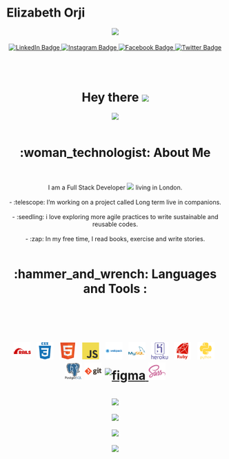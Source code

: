 # Elizabeth Orji
<div id="header" align="center">
 <kbd> <img src='https://media.giphy.com/media/ZSZTGUtpQr0u7cfveB/giphy.gif' width="100"> </kbd>
</div>
<br>
<div id="badges" align="center">
<a href="https://www.linkedin.com/in/elizabeth-orji/">
  <img src="https://img.shields.io/badge/LinkedIn-blue?style=for-the-badge&logo=linkedin&logoColor=white" alt="LinkedIn Badge"/>
</a>
   <a href="https://www.instagram.com/lizzy_orji">
    <img src="https://img.shields.io/badge/Instagram-red?style=for-the-badge&logo=instagram&logoColor=white" alt="Instagram Badge"/>
  </a>
  <a href="https://www.facebook.com/lizzy.orji">
    <img src="https://img.shields.io/badge/Facebook-blue?style=for-the-badge&logo=facebook&logoColor=white" alt="Facebook Badge"/>
  </a>
  <a href="https://twitter.com/Lizzy_Orji">
    <img src="https://img.shields.io/badge/Twitter-blue?style=for-the-badge&logo=twitter&logoColor=white" alt="Twitter Badge"/>
  </a>
</div>
<br>
<div id="views" align="center">
<img src="https://komarev.com/ghpvc/?username=LizzyOrji123&style=flat-square&color=blue" alt=""/>
</div> 
<br>
<div id="views" align="center">
<h1>
  Hey there
  <img src="https://media.giphy.com/media/hvRJCLFzcasrR4ia7z/giphy.gif" width="30px"/>
</h1>
</div> 

<div id="middle" align="center">
 <kbd> <img src='https://media2.giphy.com/media/v1.Y2lkPTc5MGI3NjExYjQ4MDZiZjAzODEwODJhYThlZjNhMmYxNTlkN2VjOTVkYTJkMzcwNCZjdD1n/J3KCHKTEqkZuxAW6OQ/giphy.gif' width="400"> </kbd>
</div>
<div id="about" align="center" >
 <br>
  <strong> <h1> :woman_technologist: About Me</h1> </strong>
  <br>
  <br>
  I am a Full Stack Developer <img src="https://media.giphy.com/media/WUlplcMpOCEmTGBtBW/giphy.gif" width="30"> living in London.
  <br>
  <br>
  - :telescope: I’m working on a project called Long term live in companions.
  <br>
  <br>
  - :seedling: i love exploring more agile practices to write sustainable and reusable codes.
  <br>
  <br>
  - :zap: In my free time, I read books, exercise and write stories.
</div>
<div id="tools" align="center">
  <br>
  <strong> <h1> :hammer_and_wrench: Languages and Tools : <h1/> </strong>
  <br>
  <br>
  <img src="https://github.com/devicons/devicon/blob/master/icons/rails/rails-plain-wordmark.svg" title="RAILS" alt="RAILS" width="40" height="40"/>&nbsp;
  <img src="https://github.com/devicons/devicon/blob/master/icons/css3/css3-plain-wordmark.svg"  title="CSS3" alt="CSS" width="40" height="40"/>&nbsp;
  <img src="https://github.com/devicons/devicon/blob/master/icons/html5/html5-original.svg" title="HTML5" alt="HTML" width="40" height="40"/>&nbsp;
  <img src="https://github.com/devicons/devicon/blob/master/icons/javascript/javascript-original.svg" title="JavaScript" alt="JavaScript" width="40" height="40"/>&nbsp;
  <img src="https://github.com/devicons/devicon/blob/master/icons/webpack/webpack-original-wordmark.svg" title="WEBPACK"  alt="WEBPACK" width="40" height="40"/>&nbsp;
  <img src="https://github.com/devicons/devicon/blob/master/icons/mysql/mysql-original-wordmark.svg" title="MySQL"  alt="MySQL" width="40" height="40"/>&nbsp;
  <img src="https://github.com/devicons/devicon/blob/master/icons/heroku/heroku-original-wordmark.svg" title="HEROKU"  alt="HEROKU" width="40" height="40"/>&nbsp;
  <img src="https://github.com/devicons/devicon/blob/master/icons/ruby/ruby-plain-wordmark.svg" title="RUBY" alt="RUBY" width="40" height="40"/>&nbsp;
  <img src="https://github.com/devicons/devicon/blob/master/icons/python/python-plain-wordmark.svg" title="PYTHON" alt="PYTHON" width="40" height="40"/>&nbsp;
  <img src="https://github.com/devicons/devicon/blob/master/icons/postgresql/postgresql-original-wordmark.svg" title="POSTGRESQL" **alt="POSTGRESQL" width="40" height="40"/>
  <img src="https://github.com/devicons/devicon/blob/master/icons/git/git-original-wordmark.svg" title="Git" **alt="Git" width="40" height="40"/>
   <a href="https://www.figma.com/" target="_blank" rel="noreferrer"> <img src="https://www.vectorlogo.zone/logos/figma/figma-icon.svg" alt="figma" width="40" height="40"/> </a>
   <a href="https://sass-lang.com" target="_blank" rel="noreferrer"> <img src="https://raw.githubusercontent.com/devicons/devicon/master/icons/sass/sass-original.svg" alt="sass" width="40" height="40"/> </a>
</div>
<div id="stats" align="center">
 <br>
<img src="https://github-readme-stats.vercel.app/api/?username=LizzyOrji123&count_private=true&theme=tokyonight&showicons=true"/>
 <br>
 <br>
<img src="https://github-readme-stats.vercel.app/api/top-langs/?username=LizzyOrji123&langs_count=5&theme=tokyonight"/>
 <br>
 <br>
<img src="http://github-readme-streak-stats.herokuapp.com?user=LizzyOrji123&theme=tokyonight"/>
<br>
 <br>
<img src="https://github-profile-trophy.vercel.app/?username=LizzyOrji123"/>
</div>
